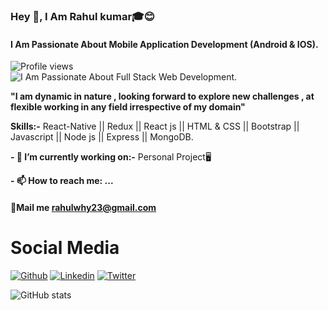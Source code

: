 ### Hey 👋, I Am Rahul kumar🎓😊 
#### I Am Passionate About Mobile Application Development (Android & IOS).
![Profile views](https://gpvc.arturio.dev/rahulkr23)  
![I Am Passionate About Full Stack Web Development.](https://i.postimg.cc/W3Fkqkq6/resize-1617223121208075169820210401015411.png)

**"I am dynamic in nature , looking forward to explore new challenges , at flexible working in any field irrespective of my domain"**

**Skills:-** 
React-Native || Redux || React js || HTML & CSS || Bootstrap || Javascript || Node js || Express || MongoDB.

**- 🔭 I’m currently working on:-** 
           Personal Project🖥 

**- 📫 How to reach me: ...**
 #### 💌Mail me [rahulwhy23@gmail.com]()


# Social Media #
[![Github](https://img.shields.io/badge/-Github-000?style=flat&logo=Github&logoColor=white)](https://github.com/rahulkr23)
[![Linkedin](https://img.shields.io/badge/-LinkedIn-blue?style=flat&logo=Linkedin&logoColor=white)](https://www.linkedin.com/in/rahulkr23)
[![Twitter](https://img.shields.io/badge/-twitter-c13584?style=flat&labelColor=c13584&logo=twitter&logoColor=white)](https://twitter.com/@rahulwhy23)






![GitHub stats](https://github-readme-stats.vercel.app/api?username=rahulkr23&show_icons=true&theme=tokyonight)  


